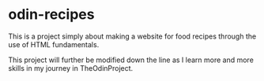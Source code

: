 # odin-recipes
This is a project simply about making a website for food recipes through the use of HTML fundamentals.

This project will further be modified down the line as I learn more and more skills in my journey in TheOdinProject.
